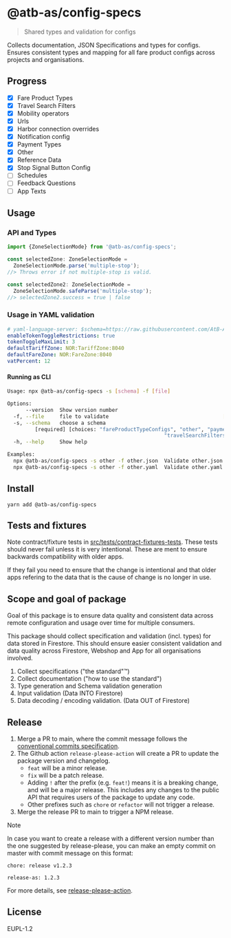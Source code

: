 # @atb-as/config-specs

> Shared types and validation for configs

Collects documentation, JSON Specifications and types for configs. Ensures
consistent types and mapping for all fare product configs across projects and
organisations.

## Progress

- [x] Fare Product Types
- [x] Travel Search Filters
- [x] Mobility operators
- [x] Urls
- [x] Harbor connection overrides
- [x] Notification config
- [x] Payment Types
- [x] Other
- [x] Reference Data
- [x] Stop Signal Button Config
- [ ] Schedules
- [ ] Feedback Questions
- [ ] App Texts

## Usage

### API and Types

```js
import {ZoneSelectionMode} from '@atb-as/config-specs';

const selectedZone: ZoneSelectionMode =
  ZoneSelectionMode.parse('multiple-stop');
//> Throws error if not multiple-stop is valid.

const selectedZone2: ZoneSelectionMode =
  ZoneSelectionMode.safeParse('multiple-stop');
//> selectedZone2.success = true | false
```

### Usage in YAML validation

```yaml
# yaml-language-server: $schema=https://raw.githubusercontent.com/AtB-AS/config-specs/refs/heads/main/schema-definitions/other.json
enableTokenToggleRestrictions: true
tokenToggleMaxLimit: 3
defaultTariffZone: NOR:TariffZone:8040
defaultFareZone: NOR:FareZone:8040
vatPercent: 12
```

#### Running as CLI

```sh
Usage: npx @atb-as/config-specs -s [schema] -f [file]

Options:
      --version  Show version number                                   [boolean]
  -f, --file     file to validate                                     [required]
  -s, --schema   choose a schema
         [required] [choices: "fareProductTypeConfigs", "other", "paymentTypes",
                                                   "travelSearchFilters", "url"]
  -h, --help     Show help                                             [boolean]

Examples:
  npx @atb-as/config-specs -s other -f other.json  Validate other.json with position specification
  npx @atb-as/config-specs -s other -f other.yaml  Validate other.yaml with position specification
```

## Install

```
yarn add @atb-as/config-specs
```

## Tests and fixtures

Note contract/fixture tests in
[src/tests/contract-fixtures-tests](./src/tests/contract-fixtures-tests). These
tests should never fail unless it is very intentional. These are ment to ensure
backwards compatibility with older apps.

If they fail you need to ensure that the change is intentional and that older
apps refering to the data that is the cause of change is no longer in use.

## Scope and goal of package

Goal of this package is to ensure data quality and consistent data across remote
configuration and usage over time for multiple consumers.

This package should collect specification and validation (incl. types) for data
stored in Firestore. This should ensure easier consistent validation and data
quality across Firestore, Webshop and App for all organisations involved.

1. Collect specifications ("the standard"™)
1. Collect documentation ("how to use the standard")
1. Type generation and Schema validation generation
1. Input validation (Data INTO Firestore)
1. Data decoding / encoding validation. (Data OUT of Firestore)

## Release

1. Merge a PR to main, where the commit message follows the [conventional commits specification](https://www.conventionalcommits.org/en/v1.0.0/).
2. The Github action `release-please-action` will create a PR to update the package version and changelog.
    - `feat` will be a minor release.
    - `fix` will be a patch release.
    - Adding `!` after the prefix (e.g. `feat!`) means it is a breaking change, and will be a major release. This includes any changes to the public API that requires users of the package to update any code.
    - Other prefixes such as `chore` or `refactor` will not trigger a release.
3. Merge the release PR to main to trigger a NPM release.

> [!NOTE]
> In case you want to create a release with a different version number than the one suggested by release-please, you can make an empty commit on master with commit message on this format:
> ```
> chore: release v1.2.3
>
> release-as: 1.2.3
> ```

For more details, see [release-please-action](https://github.com/googleapis/release-please-action).

## License

EUPL-1.2
